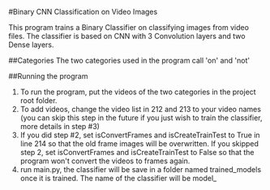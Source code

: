 #Binary CNN Classification on Video Images


This program trains a Binary Classifier on classifying images from video files.
The classifier is based on CNN with 3 Convolution layers and two Dense layers.

##Categories
The two categories used in the program call 'on' and 'not'

##Running the program
1. To run the program, put the videos of the two categories in the project root folder.
2. To add videos, change the video list in 212 and 213 to your video names (you can skip this step in the future if you just 
wish to train the classifier, more details in step #3)
3. If you did step #2, set isConvertFrames and isCreateTrainTest to True in line 214 so that the old frame images
will be overwritten. If you skipped step 2, set isConvertFrames and isCreateTrainTest to False so that 
the program won't convert the videos to frames again.
4. run main.py, the classifier will be save in a folder named trained_models once it is trained. The name of the classifier
will be model_<datetime>